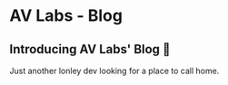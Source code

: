 # AV Labs - Blog

## Introducing AV Labs' Blog 🥳

Just another lonley dev looking for a place to call home.
